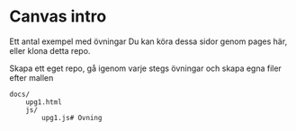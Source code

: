 # Canvas intro

Ett antal exempel med övningar
Du kan köra dessa sidor genom pages här, eller klona detta repo.

Skapa ett eget repo, gå igenom varje stegs övningar och skapa egna filer efter mallen

    docs/
        upg1.html
        js/
            upg1.js# Ovning
